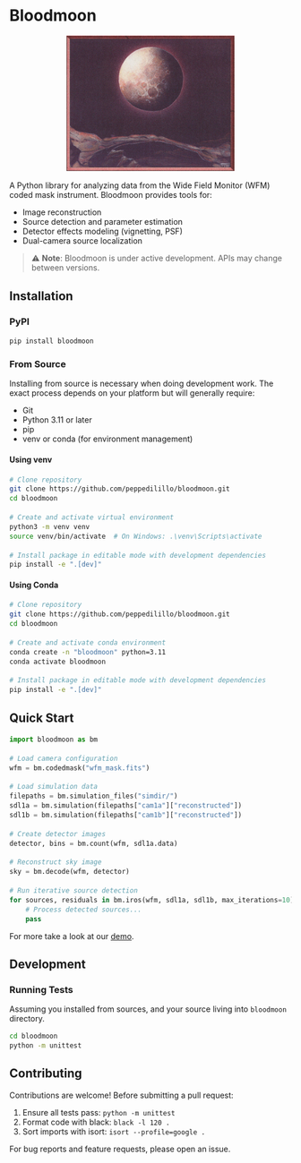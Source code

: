 # Bloodmoon

<div align="center">
<img src="images/heavy_light_flooded.png" alt="Heavy light flooded across the landscape, cloaking everything in deep crimson. (please WotC don't sue)" width="300"/>
</div>

A Python library for analyzing data from the Wide Field Monitor (WFM) coded mask instrument. Bloodmoon provides tools for:
- Image reconstruction
- Source detection and parameter estimation
- Detector effects modeling (vignetting, PSF)
- Dual-camera source localization

> ⚠️ **Note**: Bloodmoon is under active development. APIs may change between versions.


## Installation

### PyPI

```bash
pip install bloodmoon
```

### From Source

Installing from source is necessary when doing development work. The exact process depends on your platform but will generally require:
- Git
- Python 3.11 or later
- pip
- venv or conda (for environment management)

#### Using venv
```bash
# Clone repository
git clone https://github.com/peppedilillo/bloodmoon.git
cd bloodmoon

# Create and activate virtual environment
python3 -m venv venv
source venv/bin/activate  # On Windows: .\venv\Scripts\activate

# Install package in editable mode with development dependencies
pip install -e ".[dev]"
```

#### Using Conda
```bash
# Clone repository
git clone https://github.com/peppedilillo/bloodmoon.git
cd bloodmoon

# Create and activate conda environment
conda create -n "bloodmoon" python=3.11
conda activate bloodmoon

# Install package in editable mode with development dependencies
pip install -e ".[dev]"
```

## Quick Start

```python
import bloodmoon as bm

# Load camera configuration
wfm = bm.codedmask("wfm_mask.fits")

# Load simulation data
filepaths = bm.simulation_files("simdir/")
sdl1a = bm.simulation(filepaths["cam1a"]["reconstructed"])
sdl1b = bm.simulation(filepaths["cam1b"]["reconstructed"])

# Create detector images
detector, bins = bm.count(wfm, sdl1a.data)

# Reconstruct sky image
sky = bm.decode(wfm, detector)

# Run iterative source detection
for sources, residuals in bm.iros(wfm, sdl1a, sdl1b, max_iterations=10):
    # Process detected sources...
    pass
```

For more take a look at our [demo](demo/demo.ipynb).

## Development

### Running Tests

Assuming you installed from sources, and your source living into `bloodmoon` directory.

```bash
cd bloodmoon
python -m unittest
```

## Contributing

Contributions are welcome! Before submitting a pull request:

1. Ensure all tests pass: `python -m unittest`
2. Format code with black: `black -l 120 .`
3. Sort imports with isort: `isort --profile=google .`

For bug reports and feature requests, please open an issue.
